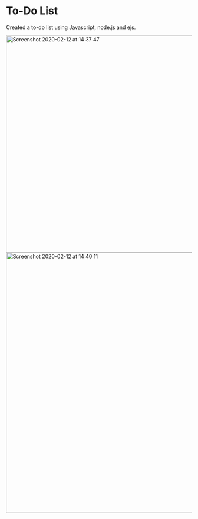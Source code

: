 # To-Do List

Created a to-do list using Javascript, node.js and ejs. 

<img width="588" alt="Screenshot 2020-02-12 at 14 37 47" src="https://user-images.githubusercontent.com/58824027/74333642-65be3f00-4da9-11ea-99f8-2ae17140045a.png">
<img width="705" alt="Screenshot 2020-02-12 at 14 40 11" src="https://user-images.githubusercontent.com/58824027/74333635-62c34e80-4da9-11ea-8358-d2d1426eca20.png">


